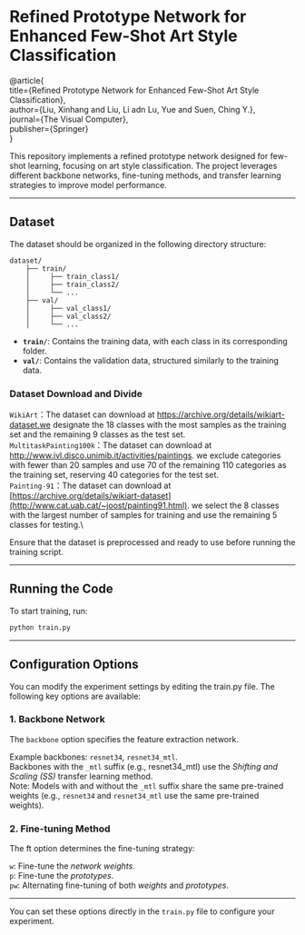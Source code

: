 # Refined Prototype Network for Enhanced Few-Shot Art Style Classification
@article{\
  title={Refined Prototype Network for Enhanced Few-Shot Art Style Classification},\
  author={Liu, Xinhang and Liu, Li adn Lu, Yue and Suen, Ching Y.},\
  journal={The Visual Computer},\
  publisher={Springer}\
}


This repository implements a refined prototype network designed for few-shot learning, focusing on art style classification. The project leverages different backbone networks, fine-tuning methods, and transfer learning strategies to improve model performance.

---

## Dataset
The dataset should be organized in the following directory structure:
```
dataset/
    ├── train/
    │     ├── train_class1/
    │     ├── train_class2/
    │     └── ...
    ├── val/
    │     ├── val_class1/
    │     ├── val_class2/
    │     └── ...
```

- **`train/`**: Contains the training data, with each class in its corresponding folder.  
- **`val/`**: Contains the validation data, structured similarly to the training data.

### Dataset Download and Divide
`WikiArt`：The dataset can download at https://archive.org/details/wikiart-dataset.we designate the 18 classes with the most samples as the training set and the remaining 9 classes as the test set.\
`MultitaskPainting100k`：The dataset can download at http://www.ivl.disco.unimib.it/activities/paintings. we exclude categories with fewer than 20 samples and use 70 of the remaining 110 categories as the training set, reserving 40 categories for the test set.\
`Painting-91`：The dataset can download at [https://archive.org/details/wikiart-dataset](http://www.cat.uab.cat/~joost/painting91.html). we select the 8 classes with the largest number of samples for training and use the remaining 5 classes for testing.\

Ensure that the dataset is preprocessed and ready to use before running the training script.

---

## Running the Code

To start training, run:

```bash
python train.py
```

---

## Configuration Options
You can modify the experiment settings by editing the train.py file. The following key options are available:

### 1. Backbone Network
The `backbone` option specifies the feature extraction network.

Example backbones: `resnet34`, `resnet34_mtl`.\
Backbones with the `_mtl` suffix (e.g., resnet34_mtl) use the *Shifting and Scaling (SS)* transfer learning method.\
Note: Models with and without the `_mtl` suffix share the same pre-trained weights (e.g., `resnet34` and `resnet34_mtl` use the same pre-trained weights).
### 2. Fine-tuning Method
The ft option determines the fine-tuning strategy:

`w`: Fine-tune the *network weights*.\
`p`: Fine-tune the *prototypes*.\
`pw`: Alternating fine-tuning of both *weights* and *prototypes*.

---
You can set these options directly in the `train.py` file to configure your experiment.



